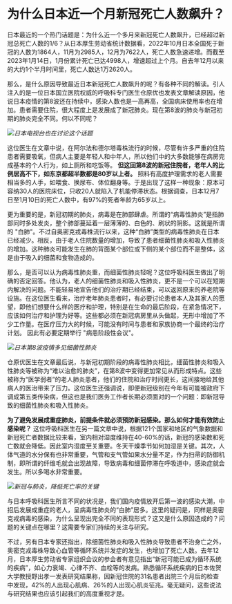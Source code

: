# 为什么日本近一个月新冠死亡人数飙升？

日本最近的一个热门话题是：为什么近一个多月来新冠死亡人数飙升，已经超过新冠总死亡人数的1/6？从日本厚生劳动省统计数据看，2022年10月日本全国死于新冠的人数为1864人，11月为2985人，12月为7622人，死亡人数急速递增。而截至2023年1月14日，1月份累计死亡已达4998人，增速超过上个月。自去年12月以来的大约1个半月时间里，死亡人数达1万2620人。

那么，是什么原因导致最近日本新冠死亡人数飙升的呢？有各种不同的解读。引人注入的是一位日本国立医院权威的呼吸科专门医生仓原优也发表文章解读原因，他说日本疫情的第8波还在持续中，感染人数也是一高再高，全国病床使用率也在增加。患者需要住院，很大程度上是发展成了新冠肺炎。现在第8波的肺炎与新冠初期的肺炎完全不同。何以不同呢？

![](https://inews.gtimg.com/news_bt/OFCKikYdqeV4csZ8EP-ofrgRQ74mDSigd_dOa17IuOoWcAA/1000)_日本电视台也在讨论这个话题_

这位医生在文章中说，在阿尔法和德尔塔毒株流行的时候，尽管有许多严重的住院患者需要吸氧，但病人主要是年轻人和中年人，所以他们中的大多数能够在病房完成基本的个人行为，如上厕所和吃饭等。
**但这回第8波的新冠住院者，老年人的比例居高不下，如东京都超半数都是80岁以上者。**
照料有高度护理需求的老人需要相当多的人手，如喂食、换尿布、体位翻身等。于是出现了这样一种现象：原本可容纳30人的医院床位，只收20人就陷入了机能停滞状态。根据调查，日本12月7日至1月10日的死亡人数中，有97%的死者年龄为65岁以上。

更为重要的是，新冠初期的肺炎，病毒是在肺部肆虐。所谓的“病毒性肺炎”是指肺部同时多处发炎，整个肺部蔓延着一层薄薄的、白色的、刷状的阴影。这就是所谓的
"白肺"。不过自奥密克戎毒株流行以来，这种“白肺”类型的病毒性肺炎在日本已经减少。相反，由于老人住院数量的增加，导致了患者细菌性肺炎和吸入性肺炎的增加。这种肺炎可能发生在肺的背面某个部位或下侧的某个部位而不是整体，这是由于吸入的细菌和食物造成的。

那么，是否可以认为病毒性肺炎重，而细菌性肺炎轻呢？这位呼吸科医生做出了明确的否定回答。他认为，老人的细菌性肺炎和吸入性肺炎，更不是一个可以在短期内解决的问题。不能轻易地宣告他们的治疗期已经结束，可以返回原来的养老院等设施。在这位医生看来，治疗老年肺炎患者时，有必要讨论患者本人及其家人的愿望，即他们想要什么样的医疗和护理，特别是在生命的最后阶段，在紧急情况下，应该如何治疗和护理为好等。这些都必须在新冠病房里从头做起，无形中增加了不少工作量。在医疗压力大的时候，可能没有时间与患者和家族协商一个最终的治疗计划。
因此有必要定期举行 "病患阶段性会议"。

![](https://inews.gtimg.com/news_bt/OrPic3UbsL6V3iXvxsJQJT0GPllOUvhusZbg_3wd0ryzcAA/1000)_日本第8波疫情多见细菌性肺炎_

仓原优医生在文章最后说，与新冠初期阶段的病毒性肺炎相比，细菌性肺炎和吸入性肺炎等被称为“难以治愈的肺炎”，在第8波中变得更加常见从而形成特点。这些被称为“医学弱者”的老人肺炎患者，他们的住院和治疗时间更长，这间接地给其他病人的医治带来了压力。这位医生还强调说，即便新冠级别在今年有可能被政府下调成第五类传染病，但这也是我们医务工作者长期必须面对的一个问题：即新冠导致的细菌性肺炎和吸入性肺炎。

**为了避免发展成重症肺炎，前提条件就必须预防新冠感染。那么如何才能有效防止感染呢？**
这位呼吸科医生在另一篇文章中说，根据121个国家和地区的气象数据和新冠死亡者数据比较来看，室内相对湿度维持在40-60%的话，新冠的感染数和死亡数就会降低。因此室内湿度至关重要。冬天干燥季节如何加湿是关键。其次，人体气道的水分保有也非常重要，气管和支气管如果水分量不足，作为扫帚的防御机制，即所谓的纤维毛就会出现故障，导致病毒和细菌停滞在呼吸道中，感染症就会发生。所以多喝水非常重要。

![](https://inews.gtimg.com/news_bt/OPk01PCToIjdK9QpUaCOzbDfX34MS-epNobIfbnMREdA8AA/1000)_新冠与肺炎，降低死亡率的关键_

与日本呼吸科医生所言不同的状况是，我们国内疫情放开后第一波的感染大潮，中招后发展成重症的老人，呈病毒性肺炎的“白肺”居多。这里的疑问是，同样是奥密克戎病毒的感染，为什么呈现出完全不同的表现形式？这又是什么原因造成的？问题的关键点在哪里？这需要专家们持续的关注与研究。

不过，另有日本专家还指出，除细菌性肺炎和吸入性肺炎导致患者不治身亡之外，奥密克戎毒株导致心血管等循环系统并发症的发生，也增加了死亡人数。去年12月，日本厚生劳动省专家组织会议的参会者有意见指出“新冠可能已成为循环系统的疾病”，如心力衰竭、心律不齐、血栓等的发病。熟悉循环系统疾病的日本佐贺大学教授野出孝一发表研究结果称，因新冠住院的31名患者出院三个月后的检查中发现，42%的人出现心肌病、26%的人出现心肌炎征兆。毫无疑问，这些说法与研究结果也应该引起我们的高度重视才是。


